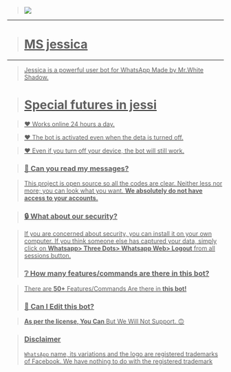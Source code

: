 > <a href="https://github.com/whiteshadowofficial/Jessi-Setup/blob/main/Heroku.md"><img src="https://img.shields.io/badge/Heroku-Setup-ff0000?style=for-the-badge&logo=heroku&logoColor=ff000000&link=https://www.youtube.com/c/BOTINDO" /><br>


----
> # MS jessica 
---- 
> Jessica is a powerful user bot for WhatsApp Made by Mr.White Shadow.

> # Special futures in jessi

> ❤ Works online 24 hours a day.

> ❤ The bot is activated even when the deta is turned off.

> ❤ Even if you turn off your device, the bot will still work.


> ### 💬 Can you read my messages?

> This project is open source so all the codes are clear. Neither less nor more; you can look what you want. **We absolutely do not have access to your accounts.**

> ### 🔒 What about our security?

> If you are concerned about security, you can install it on your own computer. If you think someone else has captured your data, simply click on **Whatsapp> Three Dots> Whatsapp Web> Logout** from all sessions button.
 > ### ❔ How many features/commands are there in this bot?

> There are **50+** Features/Commands Are there in **this bot!**
> ### 🔄 Can I Edit this bot?

> **As per the license, You Can** But We Will Not Support. 🙃

> ### Disclaimer
> `WhatsApp` name, its variations and the logo are registered trademarks of Facebook. We have nothing to do with the registered trademark
